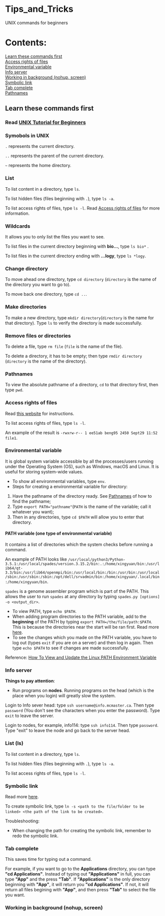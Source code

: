 # Tips_and_Tricks
UNIX commands for beginners

# Contents:
[Learn these commands first](#learn-these-commands-first) <br>
[Access rights of files](#access-rights-of-files) <br>
[Environmental variable](#environmental-variable) <br>
[Info server](#info-server) <br>
[Working in background (nohup, screen)](#working-in-background-nohup-screen) <br>
[Symbolic link](#symbolic-link) <br>
[Tab complete](#tab-complete) <br>
[Pathnames](#pathnames)  <br>

## Learn these commands first

### Read [UNIX Tutorial for Beginners](http://www.ee.surrey.ac.uk/Teaching/Unix/index.html)

### Symobols in UNIX
``.`` represents the current directory. 

``..`` represents the parent of the current directory. 

``~`` represents the home directory.

### List 
To list content in a directory, type ``ls``.

To list hidden files (files beginning with ``.``), type ``ls -a``. 

To list access rights of files, type ``ls -l``. Read [Access rights of files](#access-rights-of-files) for more information.  

### Wildcards 
It allows you to only list the files you want to see. 

To list files in the current directory beginning with **bio...**, type ``ls bio*`` .

To list files in the current directory ending with **...logy**, type ``ls *logy``.

### Change directory 
To move ahead one directory, type ``cd directory`` (``directory`` is the name of the directory you want to go to).

To move back one directory, type ``cd ..``.

### Make directories
To make a new directory, type ``mkdir directory``(``directory`` is the name for that directory). Type ``ls`` to verify the directory is made successfully. 

### Remove files or directories
To delete a file, type ``rm file`` (``file`` is the name of the file).

To delete a directory, it has to be empty; then type ``rmdir directory`` (``directory`` is the name of the directory).

### Pathnames
To view the absolute pathname of a directory, ``cd`` to that directory first, then type ``pwd``.

### Access rights of files
Read [this website](https://www.pluralsight.com/blog/it-ops/linux-file-permissions) for instructions.

To list access rights of files, type ``ls -l``. 

An example of the result is ``-rwxrw-r-- 1 ee51ab beng95 2450 Sept29 11:52 file1``. 

### Environmental variable
It is global system variable accessible by all the processes/users running under the Operating System (OS), such as Windows, macOS and Linux. It is useful for storing system-wide values.  
- To show all environmental variables, type ``env``.
- Steps for creating a environmental variable for directory: <br>
1. Have the pathname of the directory ready. See [Pathnames](#pathnames) of how to find the pathname; <br>
2. Type ``export PATH="pathname"``(``PATH`` is the name of the variable; call it whatever you want); <br> 
3. Then in any directories, type ``cd $PATH`` will allow you to enter that directory. 

#### PATH variable (one type of environmental variable)
It contains a list of directories which the system checks before running a command. 

An example of PATH looks like ``/usr/local/python3/Python-3.5.1:/usr/local/spades/version.3.15.2/bin:.:/home/xingyuan/bin:/usr/lib64/qt-3.3/bin:/usr/lib64/openmpi/bin:/usr/local/bin:/bin:/usr/bin:/usr/local/sbin:/usr/sbin:/sbin:/opt/dell/srvadmin/bin:/home/xingyuan/.local/bin:/home/xingyuan/bin``.

``spades`` is a genome assembler program which is part of the PATH. This allows the user to run ``spades`` at any directory by typing ``spades.py [options] -o <output_dir>``. 

- To view PATH, type ``echo $PATH``.
- When adding program directories to the PATH variable, add to the **beginning** of the PATH by typing ``export PATH=/the/file/path:$PATH``. This is because the directories near the start will be ran first. Read more [here](https://stackoverflow.com/questions/9546324/adding-a-directory-to-the-path-environment-variable-in-windows#:~:text=The%20path%20works%20like%20first,the%20beginning%20of%20the%20command). 
- To see the changes which you made on the PATH variable, you have to log out (types ``exit`` if you are on a server) and then log in again. Then type ``echo $PATH`` to see if changes are made successfully. 

Reference: 
[How To View and Update the Linux PATH Environment Variable](https://www.digitalocean.com/community/tutorials/how-to-view-and-update-the-linux-path-environment-variable#step-3-mdash-permanently-adding-a-directory-to-the-path-variable)

### Info server
**Things to pay attention**:
- Run programs on **nodes**. Running programs on the head (which is the place when you login) will greatly slow the system.  

Login to Info sever head: type ``ssh username@info.mcmaster.ca``. Then type ``password`` (You don't see the characters when you enter the password). Type ``exit`` to leave the server.

Login to nodes, for example, info114: type ``ssh info114``. Then type ``password``. Type "exit" to leave the node and go back to the server head. 

### List (ls)
To list content in a directory, type ``ls``.

To list hidden files (files beginning with ``.``), type ``ls -a``. 

To list access rights of files, type ``ls -l``. 

### Symbolic link
Read more [here](https://www.freecodecamp.org/news/symlink-tutorial-in-linux-how-to-create-and-remove-a-symbolic-link/).

To create symbolic link, type ``ln -s <path to the file/folder to be linked> <the path of the link to be created>``.

Troubleshooting: 
- When changing the path for creating the symbolic link, remember to redo the symbolic link. 

### Tab complete
This saves time for typing out a command. 

For example, if you want to go to the **Applications** directory, you can type **"cd Applications"**. Instead of typing out **"Applications"** in full, you can type **"App"** and the press **"Tab"**. If **"Applications"** is the only directory beginning with **"App"**, it will return you **"cd Applications"**. If not, it will return all files begining with **"App"**, and then press **"Tab"** to select the file you want. 

### Working in background (nohup, screen)
